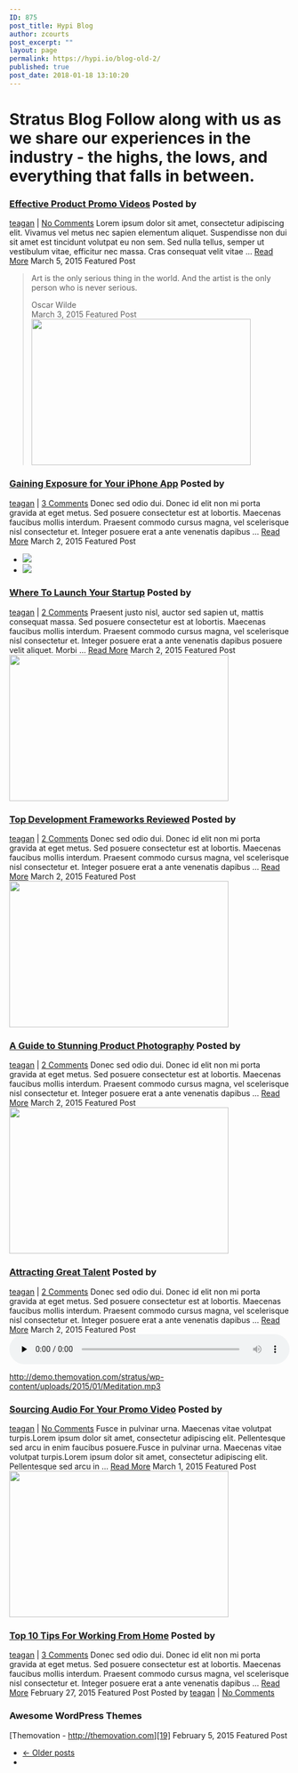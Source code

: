 ```yaml
---
ID: 875
post_title: Hypi Blog
author: zcourts
post_excerpt: ""
layout: page
permalink: https://hypi.io/blog-old-2/
published: true
post_date: 2018-01-18 13:10:20
---
```

# Stratus Blog Follow along with us as we share our experiences in the industry - the highs, the lows, and everything that falls in between. 

[ ][1] [ ][1] [ ][1] <section> 
### [Effective Product Promo Videos][2] Posted by 

<a href="https://import.themovation.com/stratus/author/teagan/" title="Posts by teagan" rel="author">teagan</a> | [No Comments][3] Lorem ipsum dolor sit amet, consectetur adipiscing elit. Vivamus vel metus nec sapien elementum aliquet. Suspendisse non dui sit amet est tincidunt volutpat eu non sem. Sed nulla tellus, semper ut vestibulum vitae, efficitur nec massa. Cras consequat velit vitae … [Read More][2] <time datetime="2015-03-05T20:03:49-07:00">March 5, 2015</time> Featured Post 
> Art is the only serious thing in the world. And the artist is the only person who is never serious. <footer>Oscar Wilde</footer><time datetime="2015-03-03T20:53:30-07:00">March 3, 2015</time> Featured Post [ <img width="394" height="263" src="https://import.themovation.com/stratus/wp-content/uploads/2017/09/010-394x263.jpeg" alt="" srcset="https://import.themovation.com/stratus/wp-content/uploads/2017/09/010-394x263.jpeg 394w, https://import.themovation.com/stratus/wp-content/uploads/2017/09/010.jpeg 600w, https://import.themovation.com/stratus/wp-content/uploads/2017/09/010-300x200.jpeg 300w, https://import.themovation.com/stratus/wp-content/uploads/2017/09/010-150x100.jpeg 150w, https://import.themovation.com/stratus/wp-content/uploads/2017/09/010-120x80.jpeg 120w" sizes="(max-width: 394px) 100vw, 394px" /> ][4] 
### [Gaining Exposure for Your iPhone App][4] Posted by 

<a href="https://import.themovation.com/stratus/author/teagan/" title="Posts by teagan" rel="author">teagan</a> | [3 Comments][5] Donec sed odio dui. Donec id elit non mi porta gravida at eget metus. Sed posuere consectetur est at lobortis. Maecenas faucibus mollis interdum. Praesent commodo cursus magna, vel scelerisque nisl consectetur et. Integer posuere erat a ante venenatis dapibus … [Read More][4] <time datetime="2015-03-02T04:47:07-07:00">March 2, 2015</time> Featured Post <ul class="slides">
  <li>
    <a href="https://import.themovation.com/stratus/wp-content/uploads/2017/09/06.jpeg" data-toggle="lightbox" data-gallery="multiimages"><img src="https://import.themovation.com/stratus/wp-content/uploads/2017/09/06.jpeg" /></a>
  </li>
  <li>
    <a href="https://import.themovation.com/stratus/wp-content/uploads/2017/09/07.jpeg" data-toggle="lightbox" data-gallery="multiimages"><img src="https://import.themovation.com/stratus/wp-content/uploads/2017/09/07.jpeg" /></a>
  </li>
</ul>

<!--  END FLEX UL -->

<!--  END FLEX DIV -->

### [Where To Launch Your Startup][6] Posted by 

<a href="https://import.themovation.com/stratus/author/teagan/" title="Posts by teagan" rel="author">teagan</a> | [2 Comments][7] Praesent justo nisl, auctor sed sapien ut, mattis consequat massa. Sed posuere consectetur est at lobortis. Maecenas faucibus mollis interdum. Praesent commodo cursus magna, vel scelerisque nisl consectetur et. Integer posuere erat a ante venenatis dapibus posuere velit aliquet. Morbi … [Read More][6] <time datetime="2015-03-02T04:46:18-07:00">March 2, 2015</time> Featured Post [ <img width="394" height="263" src="https://import.themovation.com/stratus/wp-content/uploads/2017/09/05-394x263.jpeg" alt="" srcset="https://import.themovation.com/stratus/wp-content/uploads/2017/09/05-394x263.jpeg 394w, https://import.themovation.com/stratus/wp-content/uploads/2017/09/05.jpeg 600w, https://import.themovation.com/stratus/wp-content/uploads/2017/09/05-300x200.jpeg 300w, https://import.themovation.com/stratus/wp-content/uploads/2017/09/05-150x100.jpeg 150w, https://import.themovation.com/stratus/wp-content/uploads/2017/09/05-120x80.jpeg 120w" sizes="(max-width: 394px) 100vw, 394px" /> ][8] 
### [Top Development Frameworks Reviewed][8] Posted by 

<a href="https://import.themovation.com/stratus/author/teagan/" title="Posts by teagan" rel="author">teagan</a> | [2 Comments][9] Donec sed odio dui. Donec id elit non mi porta gravida at eget metus. Sed posuere consectetur est at lobortis. Maecenas faucibus mollis interdum. Praesent commodo cursus magna, vel scelerisque nisl consectetur et. Integer posuere erat a ante venenatis dapibus … [Read More][8] <time datetime="2015-03-02T04:45:18-07:00">March 2, 2015</time> Featured Post [ <img width="394" height="263" src="https://import.themovation.com/stratus/wp-content/uploads/2017/09/04-394x263.jpeg" alt="" srcset="https://import.themovation.com/stratus/wp-content/uploads/2017/09/04-394x263.jpeg 394w, https://import.themovation.com/stratus/wp-content/uploads/2017/09/04.jpeg 600w, https://import.themovation.com/stratus/wp-content/uploads/2017/09/04-300x200.jpeg 300w, https://import.themovation.com/stratus/wp-content/uploads/2017/09/04-150x100.jpeg 150w, https://import.themovation.com/stratus/wp-content/uploads/2017/09/04-120x80.jpeg 120w" sizes="(max-width: 394px) 100vw, 394px" /> ][10] 
### [A Guide to Stunning Product Photography][10] Posted by 

<a href="https://import.themovation.com/stratus/author/teagan/" title="Posts by teagan" rel="author">teagan</a> | [2 Comments][11] Donec sed odio dui. Donec id elit non mi porta gravida at eget metus. Sed posuere consectetur est at lobortis. Maecenas faucibus mollis interdum. Praesent commodo cursus magna, vel scelerisque nisl consectetur et. Integer posuere erat a ante venenatis dapibus … [Read More][10] <time datetime="2015-03-02T04:44:47-07:00">March 2, 2015</time> Featured Post [ <img width="394" height="263" src="https://import.themovation.com/stratus/wp-content/uploads/2017/09/01-394x263.jpeg" alt="" srcset="https://import.themovation.com/stratus/wp-content/uploads/2017/09/01-394x263.jpeg 394w, https://import.themovation.com/stratus/wp-content/uploads/2017/09/01.jpeg 600w, https://import.themovation.com/stratus/wp-content/uploads/2017/09/01-300x200.jpeg 300w, https://import.themovation.com/stratus/wp-content/uploads/2017/09/01-150x100.jpeg 150w, https://import.themovation.com/stratus/wp-content/uploads/2017/09/01-120x80.jpeg 120w" sizes="(max-width: 394px) 100vw, 394px" /> ][12] 
### [Attracting Great Talent][12] Posted by 

<a href="https://import.themovation.com/stratus/author/teagan/" title="Posts by teagan" rel="author">teagan</a> | [2 Comments][13] Donec sed odio dui. Donec id elit non mi porta gravida at eget metus. Sed posuere consectetur est at lobortis. Maecenas faucibus mollis interdum. Praesent commodo cursus magna, vel scelerisque nisl consectetur et. Integer posuere erat a ante venenatis dapibus … [Read More][12] <time datetime="2015-03-02T04:43:36-07:00">March 2, 2015</time> Featured Post <!--[if lt IE 9]>< ![endif]--><audio id="audio-2394-1" preload="none" style="width: 100%;" controls="controls"><source type="audio/mpeg" src="http://demo.themovation.com/stratus/wp-content/uploads/2015/01/Meditation.mp3?_=1"/>

<http://demo.themovation.com/stratus/wp-content/uploads/2015/01/Meditation.mp3></audio> 
### [Sourcing Audio For Your Promo Video][14] Posted by 

<a href="https://import.themovation.com/stratus/author/teagan/" title="Posts by teagan" rel="author">teagan</a> | [No Comments][15] Fusce in pulvinar urna. Maecenas vitae volutpat turpis.Lorem ipsum dolor sit amet, consectetur adipiscing elit. Pellentesque sed arcu in enim faucibus posuere.Fusce in pulvinar urna. Maecenas vitae volutpat turpis.Lorem ipsum dolor sit amet, consectetur adipiscing elit. Pellentesque sed arcu in … [Read More][14] <time datetime="2015-03-01T00:53:09-07:00">March 1, 2015</time> Featured Post [ <img width="394" height="263" src="https://import.themovation.com/stratus/wp-content/uploads/2017/09/02-394x263.jpeg" alt="" srcset="https://import.themovation.com/stratus/wp-content/uploads/2017/09/02-394x263.jpeg 394w, https://import.themovation.com/stratus/wp-content/uploads/2017/09/02.jpeg 600w, https://import.themovation.com/stratus/wp-content/uploads/2017/09/02-300x200.jpeg 300w, https://import.themovation.com/stratus/wp-content/uploads/2017/09/02-150x100.jpeg 150w, https://import.themovation.com/stratus/wp-content/uploads/2017/09/02-120x80.jpeg 120w" sizes="(max-width: 394px) 100vw, 394px" /> ][16] 
### [Top 10 Tips For Working From Home][16] Posted by 

<a href="https://import.themovation.com/stratus/author/teagan/" title="Posts by teagan" rel="author">teagan</a> | [3 Comments][17] Donec sed odio dui. Donec id elit non mi porta gravida at eget metus. Sed posuere consectetur est at lobortis. Maecenas faucibus mollis interdum. Praesent commodo cursus magna, vel scelerisque nisl consectetur et. Integer posuere erat a ante venenatis dapibus … [Read More][16] <time datetime="2015-02-27T04:42:41-07:00">February 27, 2015</time> Featured Post Posted by <a href="https://import.themovation.com/stratus/author/teagan/" title="Posts by teagan" rel="author">teagan</a> | [No Comments][18] 
### Awesome WordPress Themes

[Themovation - http://themovation.com][19] <time datetime="2015-02-05T20:54:35-07:00">February 5, 2015</time> Featured Post <nav> 
*   [← Older posts][20]
*   </nav> </section>

 [1]: #0
 [2]: https://import.themovation.com/stratus/2015/03/05/effective-product-promo-videos/
 [3]: https://import.themovation.com/stratus/2015/03/05/effective-product-promo-videos/#respond
 [4]: https://import.themovation.com/stratus/2015/03/02/gaining-exposure/
 [5]: https://import.themovation.com/stratus/2015/03/02/gaining-exposure/#comments
 [6]: https://import.themovation.com/stratus/2015/03/02/where-to-launch-your-startup/
 [7]: https://import.themovation.com/stratus/2015/03/02/where-to-launch-your-startup/#comments
 [8]: https://import.themovation.com/stratus/2015/03/02/top-development-frameworks-reviewed/
 [9]: https://import.themovation.com/stratus/2015/03/02/top-development-frameworks-reviewed/#comments
 [10]: https://import.themovation.com/stratus/2015/03/02/stunning-product-photography/
 [11]: https://import.themovation.com/stratus/2015/03/02/stunning-product-photography/#comments
 [12]: https://import.themovation.com/stratus/2015/03/02/attracting-great-talent/
 [13]: https://import.themovation.com/stratus/2015/03/02/attracting-great-talent/#comments
 [14]: https://import.themovation.com/stratus/2015/03/01/sourcing-audio-for-your-promo-video/
 [15]: https://import.themovation.com/stratus/2015/03/01/sourcing-audio-for-your-promo-video/#respond
 [16]: https://import.themovation.com/stratus/2015/02/27/top-10-tips-for-working-from-home/
 [17]: https://import.themovation.com/stratus/2015/02/27/top-10-tips-for-working-from-home/#comments
 [18]: https://import.themovation.com/stratus/2015/02/05/this-is-a-link-post/#respond
 [19]: http://themovation.com
 [20]: https://import.themovation.com/stratus/wp-admin/admin-ajax.php?paged=2
